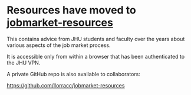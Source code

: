 # Resources have moved to [jobmarket-resources](https://livejohnshopkins-my.sharepoint.com/:f:/g/personal/econplacement_jh_edu/Ej6o20DvrWRDlcutWlbk5joBAImXNSFHOMV5keH_QK9ndQ?e=vinv6f)

This contains advice from JHU students and faculty over the years about various aspects of the job market process.

It is accessible only from within a browser that has been authenticated to the JHU VPN.

A private GitHub repo is also available to collaborators:

https://github.com/llorracc/jobmarket-resources

